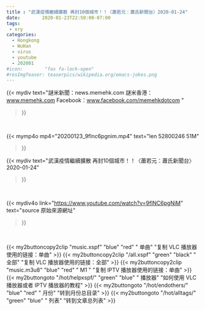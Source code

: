 ```yaml
---
title : "武漢疫情繼續擴散 再封10個城市！！〈蕭若元：蕭氏新聞台〉2020-01-24"
date:        2020-01-23T22:50:00-07:00
tags:
 - xry
categories:
  - Hongkong
  - WuHan
  - virus
  - youtube
  - 202001
#icon:        "fas fa-lock-open"
#resImgTeaser: teaserpics/wikipedia.org/emacs-jokes.png
---
```


{{< mydiv text="謎米新聞：news.memehk.com 謎米香港： www.memehk.com Facebook：www.facebook.com/memehkdotcom "
>}}
<br>


{{< mymp4o mp4="20200123_9flnc6pgnim.mp4"
text="len 52800246    51M"
>}}


{{< mydiv text="武漢疫情繼續擴散 再封10個城市！！〈蕭若元：蕭氏新聞台〉2020-01-24"
>}}
<br>

{{< mydiv4o link="https://www.youtube.com/watch?v=9flNC6pgNiM"
text="source 原始來源網址"
>}}


<br>

{{< my2buttoncopy2clip "music.xspf"        "blue"   "red"    " 单曲"  "复制 VLC 播放器使用的链接：单曲" >}} {{< my2buttoncopy2clip "/all.xspf"         "green"  "black"  " 全部"  "复制 VLC 播放器使用的链接：全部" >}} {{< my2buttoncopy2clip "music.m3u8"        "blue"   "red"    " M1 "    "复制 IPTV 播放器使用的链接：单曲" >}} {{< my2buttongoto      "/hot/helpxspf/"    "green"  "blue"   " 播放器" "如何使用 VLC 播放器或者 IPTV 播放器的教程" >}} {{< my2buttongoto      "/hot/endothers/"   "blue"   "red"    " 月份"   "转到月份总目录" >}} {{< my2buttongoto      "/hot/alltags/"     "green"  "blue"   " 列表"   "转到文章总列表" >}} 
